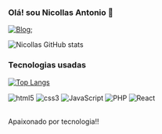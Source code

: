 ### Olá! sou Nicollas Antonio 👋 

[![Blog](https://img.shields.io/website?label=SujeitoProgramador.com&style=for-the-badge&url=https://sujeitoprogramador.com/)](h); 

![Nicollas GitHub stats](https://github-readme-stats.vercel.app/api?username=nicollas78&show_icons=true&theme=cobalt)

### Tecnologias usadas 

[![Top Langs](https://github-readme-stats.vercel.app/api/top-langs/?username=nicollas78&layout=compact)](https://github.com/anuraghazra/github-readme-stats)

<div style ="display: inline_block" >
<img align="center" alt="html5" src="https://img.shields.io/badge/HTML5-E34F26?style=for-the-badge&logo=html5&logoColor=white">
<img align="center" alt="css3" src="https://img.shields.io/badge/CSS3-1572B6?style=for-the-badge&logo=css3&logoColor=white">
<img align="center" alt="JavaScript" src="https://img.shields.io/badge/JavaScript-323330?style=for-the-badge&logo=javascript&logoColor=F7DF1E">
<img align="center" alt="PHP" src="https://img.shields.io/badge/PHP-777BB4?style=for-the-badge&logo=php&logoColor=white">
<img align="center" alt="React" src="https://img.shields.io/badge/React-20232A?style=for-the-badge&logo=react&logoColor=61DAFB">

</div></br>

Apaixonado por tecnologia!!
